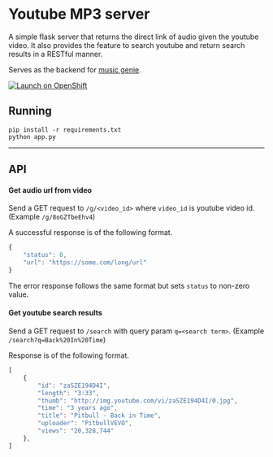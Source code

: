 # Youtube MP3 server

A simple flask server that returns the direct link of audio given the youtube video.
It also provides the feature to search youtube and return search results in a RESTful manner.

Serves as the backend for [music genie](https://github.com/bxute/musicgenie).

[![Launch on OpenShift](http://launch-shifter.rhcloud.com/button.svg)](https://openshift.redhat.com/app/console/application_type/custom?cartridges%5B%5D=python-2.7&initial_git_url=https%3A%2F%2Fgithub.com%2Faviaryan%2Fyoutube%2Dmp3%2Dserver.git&name=youtube%2Dmp3%2Dserver)

## Running

```
pip install -r requirements.txt
python app.py
```

----

## API

#### Get audio url from video

Send a GET request to `/g/<video_id>` where `video_id` is youtube video id. (Example `/g/8oGZTbeEhv4`)

A successful response is of the following format.

```js
{
	"status": 0,
	"url": "https://some.com/long/url"
}
```

The error response follows the same format but sets `status` to non-zero value.


#### Get youtube search results

Send a GET request to `/search` with query param `q=<search term>`. (Example `/search?q=Back%20In%20Time`)

Response is of the following format.

```js
[
	{
		"id": "zaSZE194D4I",
		"length": "3:33",
		"thumb": "http://img.youtube.com/vi/zaSZE194D4I/0.jpg",
		"time": "3 years ago",
		"title": "Pitbull - Back in Time",
		"uploader": "PitbullVEVO",
		"views": "20,328,744"
	},
]
```
